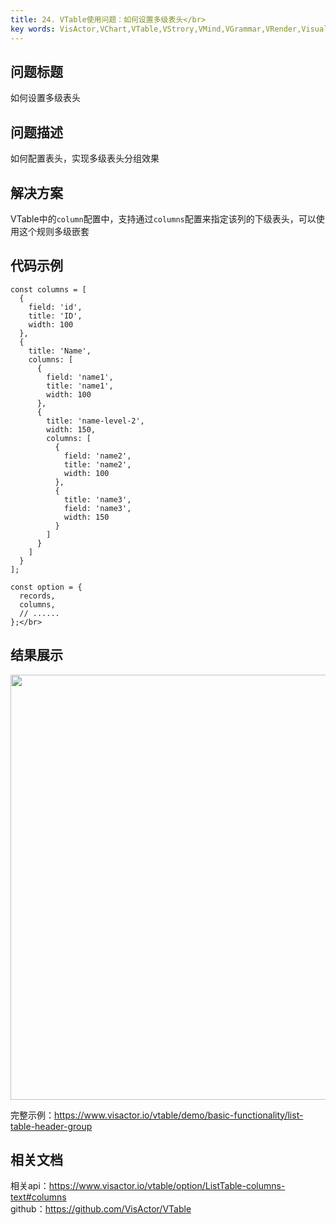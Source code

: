 ```yaml
---
title: 24. VTable使用问题：如何设置多级表头</br>
key words: VisActor,VChart,VTable,VStrory,VMind,VGrammar,VRender,Visualization,Chart,Data,Table,Graph,Gis,LLM
---
```

## 问题标题

如何设置多级表头</br>


## 问题描述

如何配置表头，实现多级表头分组效果</br>


## 解决方案 

VTable中的`column`配置中，支持通过`columns`配置来指定该列的下级表头，可以使用这个规则多级嵌套</br>


## 代码示例  

```
const columns = [
  {
    field: 'id',
    title: 'ID',
    width: 100
  },
  {
    title: 'Name',
    columns: [
      {
        field: 'name1',
        title: 'name1',
        width: 100
      },
      {
        title: 'name-level-2',
        width: 150,
        columns: [
          {
            field: 'name2',
            title: 'name2',
            width: 100
          },
          {
            title: 'name3',
            field: 'name3',
            width: 150
          }
        ]
      }
    ]
  }
];

const option = {
  records,
  columns,
  // ......
};</br>
```


## 结果展示 

<img src='https://cdn.jsdelivr.net/gh/xuanhun/articles/visactor/img/YkOYbjyuyonEZxxggC9c6IFpnxj.gif' alt='' width='936' height='680'>

完整示例：https://www.visactor.io/vtable/demo/basic-functionality/list-table-header-group</br>
## 相关文档

相关api：https://www.visactor.io/vtable/option/ListTable-columns-text#columns</br>
github：https://github.com/VisActor/VTable</br>



